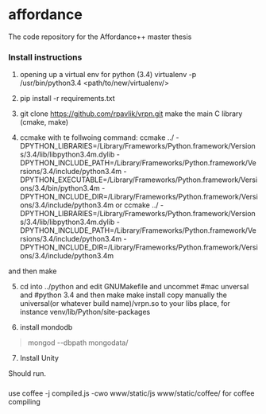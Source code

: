 # affordance
The code repository for the Affordance++ master thesis

### Install instructions

1. opening up a virtual env for python (3.4)
virtualenv -p /usr/bin/python3.4 <path/to/new/virtualenv/>

2. pip install -r requirements.txt

3. git clone https://github.com/rpavlik/vrpn.git
make the main C library (cmake, make)

4. ccmake with te follwoing command:
ccmake ../ -DPYTHON_LIBRARIES=/Library/Frameworks/Python.framework/Versions/3.4/lib/libpython3.4m.dylib -DPYTHON_INCLUDE_PATH=/Library/Frameworks/Python.framework/Versions/3.4/include/python3.4m -DPYTHON_EXECUTABLE=/Library/Frameworks/Python.framework/Versions/3.4/bin/python3.4m -DPYTHON_INCLUDE_DIR=/Library/Frameworks/Python.framework/Versions/3.4/include/python3.4m
or
ccmake ../ -DPYTHON_LIBRARIES=/Library/Frameworks/Python.framework/Versions/3.4/lib/libpython3.4m.dylib -DPYTHON_INCLUDE_PATH=/Library/Frameworks/Python.framework/Versions/3.4/include/python3.4m -DPYTHON_INCLUDE_DIR=/Library/Frameworks/Python.framework/Versions/3.4/include/python3.4m

and then make



5. cd into ../python and edit GNUMakefile and uncommet #mac unversal and #python 3.4 and then make
make install
copy manually the universal(or whatever build name)/vrpn.so to your libs place, for instance venv/lib/Python/site-packages

6. install mondodb
> mongod --dbpath mongodata/

7. Install Unity

Should run.



###
use coffee -j compiled.js -cwo www/static/js www/static/coffee/ for coffee compiling
